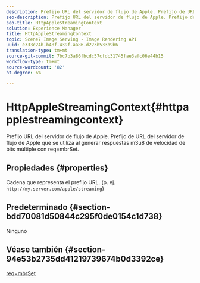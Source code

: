 ```yaml
---
description: Prefijo URL del servidor de flujo de Apple. Prefijo de URL del servidor de flujo de Apple que se utiliza al generar respuestas m3u8 de velocidad de bits múltiple con req=mbrSet.
seo-description: Prefijo URL del servidor de flujo de Apple. Prefijo de URL del servidor de flujo de Apple que se utiliza al generar respuestas m3u8 de velocidad de bits múltiple con req=mbrSet.
seo-title: HttpAppleStreamingContext
solution: Experience Manager
title: HttpAppleStreamingContext
topic: Scene7 Image Serving - Image Rendering API
uuid: e333c24b-b48f-439f-aa86-d223b533b9b6
translation-type: tm+mt
source-git-commit: 7bc7b3a86fbcdc57cfdc31745fae3afc06e44b15
workflow-type: tm+mt
source-wordcount: '82'
ht-degree: 6%

---
```



# HttpAppleStreamingContext{#httpapplestreamingcontext}

Prefijo URL del servidor de flujo de Apple. Prefijo de URL del servidor de flujo de Apple que se utiliza al generar respuestas m3u8 de velocidad de bits múltiple con req=mbrSet.

## Propiedades {#properties}

Cadena que representa el prefijo URL. (p. ej. `http://my.server.com/apple/streaming`)

## Predeterminado {#section-bdd70081d50844c295f0de0154c1d738}

Ninguno

## Véase también {#section-94e53b2735dd41219739674b0d3392ce}

[req=mbrSet](../../../../../is-api/http-ref/image-serving-api-ref/c-http-protocol-reference/c-command-reference/r-req/r-mbrset.md#reference-603d75babde74508a878c27bd4cced73)
